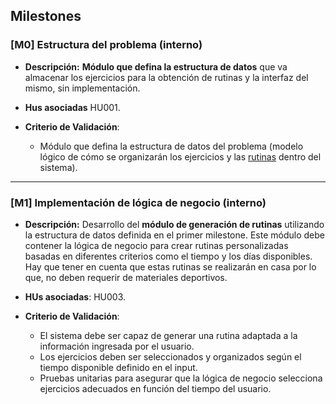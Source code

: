 ## Milestones

### [M0] Estructura del problema (interno)

+ **Descripción:** **Módulo que defina la estructura de datos** que va almacenar los ejercicios para la obtención de rutinas y la interfaz del mismo, sin implementación.

+ **Hus asociadas** HU001.

+ **Criterio de Validación**:
  - Módulo que defina la estructura de datos del problema (modelo lógico de cómo se organizarán los ejercicios y las [rutinas](./rutina-ejercicios.md) dentro del sistema).

---

### [M1] Implementación de lógica de negocio (interno)

+ **Descripción:** Desarrollo del **módulo de generación de rutinas** utilizando la estructura de datos definida en el primer milestone. Este módulo debe contener la lógica de negocio para crear rutinas personalizadas basadas en diferentes criterios como el tiempo y los días disponibles. Hay que tener en cuenta que estas rutinas se realizarán en casa por lo que, no deben requerir de materiales deportivos.

+ **HUs asociadas**: HU003.

+ **Criterio de Validación**:
  - El sistema debe ser capaz de generar una rutina adaptada a la información ingresada por el usuario.
  - Los ejercicios deben ser seleccionados y organizados según el tiempo disponible definido en el input.
  - Pruebas unitarias para asegurar que la lógica de negocio selecciona ejercicios adecuados en función del tiempo del usuario.